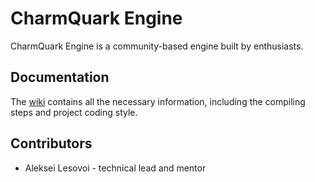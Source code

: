 # CharmQuark Engine
CharmQuark Engine is a community-based engine built by enthusiasts.

## Documentation
The [wiki](https://github.com/Steelhead-Games/CharmQuarkEngine/wiki) contains all the necessary information, including the compiling steps and project coding style.

## Contributors
* Aleksei Lesovoi - technical lead and mentor
